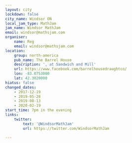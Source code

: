 ```yaml
---
layout: city
lockdown: false
city_name: Windsor ON
local_jam_type: MathJam
jam_name: Windsor MathJam
email: windsor@mathsjam.com
organiser:
    name: Reg
    email: windsor@mathsjam.com
location:
    group: north-america
    pub_name: The Barrel House
    description: ', at Sandwich and Mill'
    url: https://www.facebook.com/barrelhousedraughtco/
    lon: -83.0753000
    lat: 42.3020000
hiatus: false
changed_dates:
    - 2017-12-19
    - 2019-05-28
    - 2019-08-13
    - 2020-02-19
start_time: 7pm in the evening
links:
    twitter:
        text: '@WindsorMathJam'
        url: https://twitter.com/WindsorMathJam

---
```


